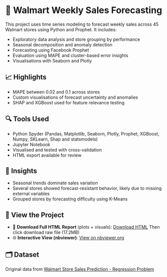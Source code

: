 # 🛒 Walmart Weekly Sales Forecasting

This project uses time series modeling to forecast weekly sales across 45 Walmart stores using Python and Prophet. It includes:

- Exploratory data analysis and store grouping by performance
- Seasonal decomposition and anomaly detection
- Forecasting using Facebook Prophet
- Evaluation using MAPE and cluster-based error insights
- Visualisations with Seaborn and Plotly

## 📈 Highlights
- MAPE between 0.02 and 0.1 across stores
- Custom visualisations of forecast uncertainty and anomalies
- SHAP and XGBoost used for feature relevance testing

## 🔍 Tools Used
- Python Spyder (Pandas, Matplotlib, Seaborn, Plotly, Prophet, XGBoost, Numpy, SKLearn, Shap and statsmodels)
- Jupyter Notebook
- Visualised and tested with cross-validation
- HTML export available for review

## 🧠 Insights
- Seasonal trends dominate sales variation
- Several stores showed forecast-resistant behavior, likely due to missing external variables
- Grouped stores by forecasting difficulty using K-Means

## 🔗 View the Project
- 📄 **Download Full HTML Report** (plots + visuals): [Download HTML](https://github.com/tjsladen/walmart_sales_forecasting/blob/aadf0999611f3b8a27167ccff0a31a3706de872b/Walmart_report.html) Then click download raw file (17.2MB)
- 🌐 **Interactive View (nbviewer)**: [View on nbviewer.org](https://nbviewer.org/github/tjsladen/walmart_sales_forecasting/blob/8461981236a90963e52b68b989d65e7b5f4a512f/Walmart_sales_codeV.ipynb)

## 🗂️ Dataset
Original data from [Walmart Store Sales Prediction - Regression Problem](https://www.kaggle.com/datasets/yasserh/walmart-dataset)
